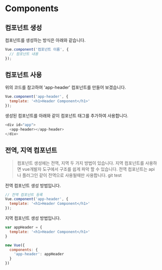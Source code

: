 # Components

## 컴포넌트 생성
컴포넌트를 생성하는 방식은 아래와 같습니다.
```js
Vue.component('컴포넌트 이름', {
  // 컴포넌트 내용
});
```

## 컴포넌트 사용
위의 코드를 참고하여 'app-header' 컴포넌트를 만들어 보겠습니다.
```js
Vue.component('app-header', {
  template: '<h1>Header Component</h1>'
});
```

생성된 컴포넌트를 아래와 같이 컴포넌트 태그를 추가하여 사용합니다.
```js
<div id="app">
  <app-header></app-header>
</div>
```

## 전역, 지역 컴포넌트
> 컴포넌트 생성에는 전역, 지역 두 가지 방법이 있습니다.
> 지역 컴포넌트를 사용하면 vue개발자 도구에서 구조를 쉽게 파악 할 수 있습니다.
> 전역 컴포넌트는 api나 플러그인 같이 전역으로 사용될때만 사용합니다.
> git test

전역 컴포넌트 생성 방법입니다.
```js
// 전역 컴포넌트 등록
Vue.component('app-header', {
  template: '<h1>Header Component</h1>'
});
```

지역 컴포넌트 생성 방법입니다.
```js
var appHeader = {
  template: '<h1>Header Component</h1>'
}

new Vue({
  components: {
    'app-header': appHeader
  }
})
```